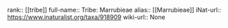 

rank:: [[tribe]]
full-name:: Tribe: Marrubieae
alias:: [[Marrubieae]]
iNat-url:: https://www.inaturalist.org/taxa/918909
wiki-url:: None